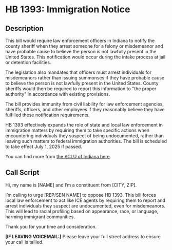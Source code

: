 # HB 1393: Immigration Notice

## Description
This bill would require law enforcement officers in Indiana to notify the county sheriff when they arrest someone for a felony or misdemeanor and have probable cause to believe the person is not lawfully present in the United States. This notification would occur during the intake process at jail or detention facilities.

The legislation also mandates that officers must arrest individuals for misdemeanors rather than issuing summonses if they have probable cause to believe the person is not lawfully present in the United States. County sheriffs would then be required to report this information to "the proper authority" in accordance with existing provisions.

The bill provides immunity from civil liability for law enforcement agencies, sheriffs, officers, and other employees if they reasonably believe they have fulfilled these notification requirements.

HB 1393 effectively expands the role of state and local law enforcement in immigration matters by requiring them to take specific actions when encountering individuals they suspect of being undocumented, rather than leaving such matters to federal immigration authorities. The bill is scheduled to take effect July 1, 2025 if passed.

You can find more from [the ACLU of Indiana here](https://www.aclu-in.org/en/legislation/immigration-notice).

## Call Script
Hi, my name is [NAME] and I’m a constituent from [CITY, ZIP].

I’m calling to urge [REP/SEN NAME] to oppose HB 1393. This bill forces local law enforcement to act like ICE agents by requiring them to report and arrest individuals they suspect are undocumented, even for misdemeanors. This will lead to racial profiling based on appearance, race, or language, harming immigrant communities.

Thank you for your time and consideration.


**[IF LEAVING VOICEMAIL:]**
Please leave your full street address to ensure your call is tallied.

